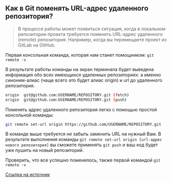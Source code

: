 ## Как в Git поменять URL-адрес удаленного репозитория?

> В процессе работы может появиться ситуация, когда в локальном репозитории проекта требуется поменять URL-адрес
удаленного (remote) репозитория. Например, когда вы перемещаете проект из GitLab на GitHub.

Первая консольная команда, которая нам станет помощником: `git remote -v`

В результате работы команды на экран терминала будет выведена информация обо всех имеющихся удаленных
репозиториях: а именно синоним-алиас (чаще всего это будет алиас origin) и url до удаленного репозитория.

```bash
origin  git@github.com:USERNAME/REPOSITORY.git (fetch)
origin  git@github.com:USERNAME/REPOSITORY.git (push)
```

Поменять адрес удаленного репозитория легко с помощью простой консольной команды:
```bash
git remote set-url origin https://github.com/USERNAME/REPOSITORY.git
```
В команде выше требуется не забыть заменить URL на нужный Вам. 
В результате выполнения команды `git remote set-url origin [url-адрес нового репозитория]` вы сможете
применять `git push` и ваш код будет уже пушить на новый репозиторий.

Проверить, что все успешно поменялось, также первой командой `git remote -v`

[Ссылка на источник](https://world-hello.ru/scv/git/how-to/kak-v-git-pomenyat-url-adres-udallennogo-repozitoriya.html)